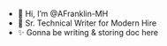 - 👋 Hi, I’m @AFranklin-MH
- 👀 Sr. Technical Writer for Modern Hire
- ✨ Gonna be writing & storing doc here

<!---
AFranklin-MH/AFranklin-MH is a ✨ special ✨ repository because its `README.md` (this file) appears on your GitHub profile.
You can click the Preview link to take a look at your changes.
--->
